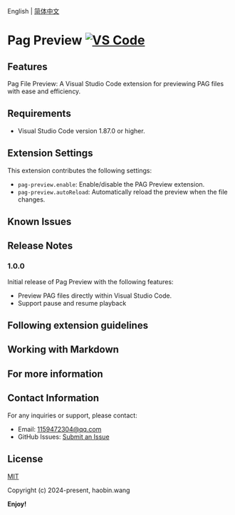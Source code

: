 English | [简体中文](./README-zh-CN.md)  
# Pag Preview [![VS Code](https://img.shields.io/badge/VS%20Code-Extension-blue)](https://marketplace.visualstudio.com/items?itemName=lantianhaijiao.pag-preview)


## Features

Pag File Preview: A Visual Studio Code extension for previewing PAG files with ease and efficiency.

## Requirements
- Visual Studio Code version 1.87.0 or higher.

## Extension Settings

This extension contributes the following settings:

- `pag-preview.enable`: Enable/disable the PAG Preview extension.
- `pag-preview.autoReload`: Automatically reload the preview when the file changes.

## Known Issues


## Release Notes


### 1.0.0

Initial release of Pag Preview with the following features:

- Preview PAG files directly within Visual Studio Code.
- Support pause and resume playback

## Following extension guidelines


## Working with Markdown

## For more information

## Contact Information

For any inquiries or support, please contact:

- Email: 1159472304@qq.com
- GitHub Issues: [Submit an Issue](https://github.com/lantianhaijiao/pag-preview/issues)

## License

[MIT](https://opensource.org/licenses/MIT)

Copyright (c) 2024-present, haobin.wang

**Enjoy!**
